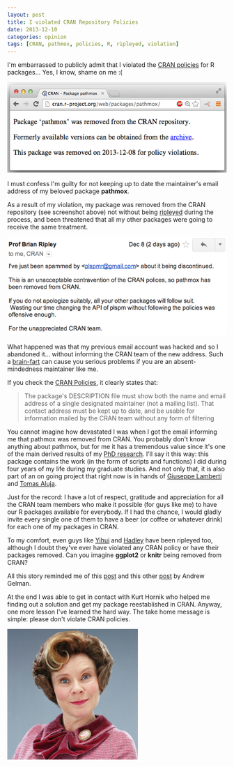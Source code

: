 ```yaml
---
layout: post
title: I violated CRAN Repository Policies
date: 2013-12-10
categories: opinion
tags: [CRAN, pathmox, policies, R, ripleyed, violation]
---
```


I'm embarrassed to publicly admit that I violated the 
<a href="http://cran.r-project.org/web/packages/policies.html" title="cran policies" target="_blank">CRAN policies</a> 
for R packages... Yes, I know, shame on me :(

![](/images/pathmox_violations.png)

<!--more-->

I must confess I'm guilty for not keeping up to date the maintainer's email address of my 
beloved package **pathmox**. 

As a result of my violation, my package was removed from the CRAN repository (see 
screenshot above) not without being 
<a href="http://yihui.name/en/2010/04/rules-of-thumb-to-meet-r-gurus-in-the-help-list/" title="R gurus" target="_blank">ripleyed</a> 
during the process, and been threatened that all my other packages were going to receive 
the same treatment.

<img class="centered" src="/images/pathmox_removed.png" title="removed pathmox" width="551" height="227" />

What happened was that my previous email account was hacked and so I abandoned it... 
without informing the CRAN team of the new address. Such a 
<a href="http://en.wikipedia.org/wiki/Brain_fart" title="brain-fart" target="_blank">brain-fart</a> 
can cause you serious problems if you are an absent-mindedness maintainer like me.

If you check the <a href="http://cran.r-project.org/web/packages/policies.html" title="cran policies" target="_blank">CRAN Policies</a>, 
it clearly states that:
<blockquote>The package's DESCRIPTION file must show both the name and email address of 
a single designated maintainer (not a mailing list). That contact address must be kept up 
to date, and be usable for information mailed by the CRAN team without any 
form of filtering</blockquote>

You cannot imagine how devastated I was when I got the email informing me that pathmox 
was removed from CRAN. You probably don't know anything about pathmox, but for me it has 
a tremendous value since it's one of the main derived results of my 
<a href="http://www.gastonsanchez.com/Pathmox_Approach_Thesis_Gaston_Sanchez.pdf" title="PhD" target="_blank">PhD research</a>. 
I'll say it this way: this package contains the work (in the form of scripts and 
functions) I did during four years of my life during my graduate studies. And not only 
that, it is also part of an on going project that right now is in hands of 
<a href="http://es.linkedin.com/pub/giuseppe-lamberti/17/96a/753" title="lamberti" target="_blank">Giuseppe Lamberti</a> 
and <a href="http://recerca.upc.edu/liam/menu1/tomas-aluja" title="aluja" target="_blank">Tomas Aluja</a>.

Just for the record: I have a lot of respect, gratitude and appreciation for all the CRAN 
team members who make it possible (for guys like me) to have our R packages available 
for everybody. If I had the chance, I would gladly invite every single one of them to 
have a beer (or coffee or whatever drink) for each one of my packages in CRAN.

To my comfort, even guys like <a href="https://twitter.com/xieyihui/status/290525069300617218" title="yihui tweet" target="_blank">Yihui</a> 
and <a href="https://twitter.com/hadleywickham/status/276022791839571968" title="hadley tweet" target="_blank">Hadley</a> 
have been ripleyed too, although I doubt they've ever have violated any CRAN policy or 
have their packages removed. Can you imagine **ggplot2** or **knitr** being removed from CRAN? 

All this story reminded me of this 
<a href="http://andrewgelman.com/2011/10/12/why-it-doesnt-make-sense-to-chew-people-out-for-not-reading-the-help-page/" title="gelman post" target="_blank">post</a> 
and this other 
<a href="http://andrewgelman.com/2013/07/10/please-send-all-comments-to-devripley/" target="_blank">post</a> 
by Andrew Gelman. 

At the end I was able to get in contact with Kurt Hornik who helped me finding out a 
solution and get my package reestablished in CRAN. Anyway, one more lesson I've 
learned the hard way. The take home message is simple: please don't violate CRAN policies. 

<img class="centered" src="/images/dolores.png" alt="dolores" width="300" height="300" />
